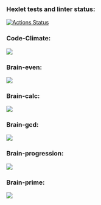 ### Hexlet tests and linter status:
[![Actions Status](https://github.com/biatl0n/php-project-45/workflows/hexlet-check/badge.svg)](https://github.com/biatl0n/php-project-45/actions)

### Code-Climate:
<a href="https://codeclimate.com/github/biatl0n/php-project-45/maintainability"><img src="https://api.codeclimate.com/v1/badges/86a9be4f5cf61e20d7da/maintainability" /></a>

### Brain-even:
<a href="https://asciinema.org/a/wXr4HNDeMgVfuSxFVl7fCyzor" target="_blank"><img src="https://asciinema.org/a/wXr4HNDeMgVfuSxFVl7fCyzor.svg" /></a>

### Brain-calc:
<a href="https://asciinema.org/a/OziPWR0kWV0Qs0FJXEq7k85sD" target="_blank"><img src="https://asciinema.org/a/OziPWR0kWV0Qs0FJXEq7k85sD.svg" /></a>

### Brain-gcd:
<a href="https://asciinema.org/a/y2cfLmmmRnVLdVEc2GyOB0yta" target="_blank"><img src="https://asciinema.org/a/y2cfLmmmRnVLdVEc2GyOB0yta.svg" /></a>

### Brain-progression:
<a href="https://asciinema.org/a/3svGDYLfYIpU0n9oNQhFCUBOF" target="_blank"><img src="https://asciinema.org/a/3svGDYLfYIpU0n9oNQhFCUBOF.svg" /></a>

### Brain-prime:
<a href="https://asciinema.org/a/uJ2kSgbdWXcVQ3y6CnuqgcJ1T" target="_blank"><img src="https://asciinema.org/a/uJ2kSgbdWXcVQ3y6CnuqgcJ1T.svg" /></a>
